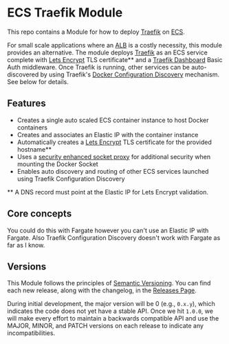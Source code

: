 # ECS Traefik Module 

This repo contains a Module for how to deploy [Traefik](https://docs.traefik.io/) on [ECS](https://aws.amazon.com/ecs/).
 
 For small scale applications where an [ALB](https://docs.aws.amazon.com/elasticloadbalancing/latest/application/introduction.html) is a costly necessity, this module provides an alternative. The module deploys [Traefik](https://docs.traefik.io/) as an ECS service complete with [Lets Encrypt](https://letsencrypt.org/) TLS certificate\** and a [Traefik Dashboard](https://docs.traefik.io/operations/dashboard/) Basic Auth middleware. Once Traefik is running, other services can be auto-discovered by using Traefik's [Docker Configuration Discovery](https://docs.traefik.io/providers/docker/) mechanism. See below for details.
 


## Features

* Creates a single auto scaled ECS container instance to host Docker containers
* Creates and associates an Elastic IP with the container instance
* Automatically creates a [Lets Encrypt](https://letsencrypt.org) TLS certificate for the provided hostname\**
* Uses a [security enhanced socket proxy](https://github.com/Tecnativa/docker-socket-proxy) for additional security when mounting the Docker Socket
* Enables auto discovery and routing of other ECS services launched using Traefik Configuration Discovery

\** A DNS record must point at the Elastic IP for Lets Encrypt validation.

## Core concepts

You could do this with Fargate however you can't use an Elastic IP with Fargate. Also Traefik Configuration Discovery doesn't work with Fargate as far as I know.


## Versions 

This Module follows the principles of [Semantic Versioning](http://semver.org/). You can find each new release, along with the changelog, in the [Releases Page](../../releases). 


During initial development, the major version will be 0 (e.g., `0.x.y`), which indicates the code does not yet have a stable API. Once we hit `1.0.0`, we will make every effort to maintain a backwards compatible API and use the MAJOR, MINOR, and PATCH versions on each release to indicate any incompatibilities.




